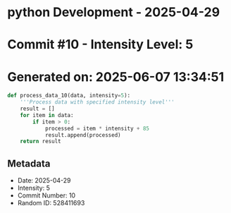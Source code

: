 ﻿# python Development - 2025-04-29
# Commit #10 - Intensity Level: 5
# Generated on: 2025-06-07 13:34:51
```python
def process_data_10(data, intensity=5):
    '''Process data with specified intensity level'''
    result = []
    for item in data:
        if item > 0:
            processed = item * intensity + 85
            result.append(processed)
    return result
```
## Metadata
- Date: 2025-04-29
- Intensity: 5
- Commit Number: 10
- Random ID: 528411693

